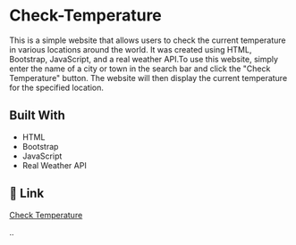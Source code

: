# Check-Temperature

This is a simple website that allows users to check the current temperature in various locations around the world. It was created using HTML, Bootstrap, JavaScript, and a real weather API.To use this website, simply enter the name of a city or town in the search bar and click the "Check Temperature" button. The website will then display the current temperature  for the specified location.

## Built With
- HTML
- Bootstrap
- JavaScript
- Real Weather API


## 🔗 Link

[Check Temperature](https://habibaferdausi.github.io/Check-Temperature)




..
